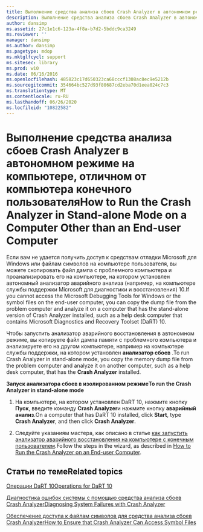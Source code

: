 ```yaml
---
title: Выполнение средства анализа сбоев Crash Analyzer в автономном режиме на компьютере, отличном от компьютера конечного пользователя
description: Выполнение средства анализа сбоев Crash Analyzer в автономном режиме на компьютере, отличном от компьютера конечного пользователя
author: dansimp
ms.assetid: 27c1e1c6-123a-4f8a-b7d2-5bddc9ca3249
ms.reviewer: ''
manager: dansimp
ms.author: dansimp
ms.pagetype: mdop
ms.mktglfcycl: support
ms.sitesec: library
ms.prod: w10
ms.date: 06/16/2016
ms.openlocfilehash: 485823c17d650323ca68cccf1308ac8ec9e5212b
ms.sourcegitcommit: 354664bc527d93f80687cd2eba70d1eea024c7c3
ms.translationtype: MT
ms.contentlocale: ru-RU
ms.lasthandoff: 06/26/2020
ms.locfileid: "10822582"
---
```

# <span data-ttu-id="297f7-103">Выполнение средства анализа сбоев Crash Analyzer в автономном режиме на компьютере, отличном от компьютера конечного пользователя</span><span class="sxs-lookup"><span data-stu-id="297f7-103">How to Run the Crash Analyzer in Stand-alone Mode on a Computer Other than an End-user Computer</span></span>


<span data-ttu-id="297f7-104">Если вам не удается получить доступ к средствам отладки Microsoft для Windows или файлам символов на компьютере пользователя, вы можете скопировать файл дампа с проблемного компьютера и проанализировать его на компьютере, на котором установлен автономный анализатор аварийного анализа (например, на компьютере службы поддержки Microsoft для диагностики и восстановления) 10.</span><span class="sxs-lookup"><span data-stu-id="297f7-104">If you cannot access the Microsoft Debugging Tools for Windows or the symbol files on the end-user computer, you can copy the dump file from the problem computer and analyze it on a computer that has the stand-alone version of Crash Analyzer installed, such as a help desk computer that contains Microsoft Diagnostics and Recovery Toolset (DaRT) 10.</span></span>

<span data-ttu-id="297f7-105">Чтобы запустить анализатор аварийного восстановления в автономном режиме, вы копируете файл дампа памяти с проблемного компьютера и анализируете его на другом компьютере, например на компьютере службы поддержки, на котором установлен **анализатор сбоев** .</span><span class="sxs-lookup"><span data-stu-id="297f7-105">To run Crash Analyzer in stand-alone mode, you copy the memory dump file from the problem computer and analyze it on another computer, such as a help desk computer, that has the **Crash Analyzer** installed.</span></span>

**<span data-ttu-id="297f7-106">Запуск анализатора сбоев в изолированном режиме</span><span class="sxs-lookup"><span data-stu-id="297f7-106">To run the Crash Analyzer in stand-alone mode</span></span>**

1.  <span data-ttu-id="297f7-107">На компьютере, на котором установлен DaRT 10, нажмите кнопку **Пуск**, введите команду **Crash Analyzer**и нажмите кнопку **аварийный анализ**.</span><span class="sxs-lookup"><span data-stu-id="297f7-107">On a computer that has DaRT 10 installed, click **Start**, type **Crash Analyzer**, and then click **Crash Analyzer**.</span></span>

2.  <span data-ttu-id="297f7-108">Следуйте указаниям мастера, как описано в статье [как запустить анализатор аварийного восстановления на компьютере с конечным пользователем](how-to-run-the-crash-analyzer-on-an-end-user-computer-dart-10.md).</span><span class="sxs-lookup"><span data-stu-id="297f7-108">Follow the steps in the wizard, as described in [How to Run the Crash Analyzer on an End-user Computer](how-to-run-the-crash-analyzer-on-an-end-user-computer-dart-10.md).</span></span>

## <span data-ttu-id="297f7-109">Статьи по теме</span><span class="sxs-lookup"><span data-stu-id="297f7-109">Related topics</span></span>


[<span data-ttu-id="297f7-110">Операции DaRT 10</span><span class="sxs-lookup"><span data-stu-id="297f7-110">Operations for DaRT 10</span></span>](operations-for-dart-10.md)

[<span data-ttu-id="297f7-111">Диагностика ошибок системы с помощью средства анализа сбоев Crash Analyzer</span><span class="sxs-lookup"><span data-stu-id="297f7-111">Diagnosing System Failures with Crash Analyzer</span></span>](diagnosing-system-failures-with-crash-analyzer-dart-10.md)

[<span data-ttu-id="297f7-112">Обеспечение доступа к файлам символов для средства анализа сбоев Crash Analyzer</span><span class="sxs-lookup"><span data-stu-id="297f7-112">How to Ensure that Crash Analyzer Can Access Symbol Files</span></span>](how-to-ensure-that-crash-analyzer-can-access-symbol-files-dart-10.md)

 

 





